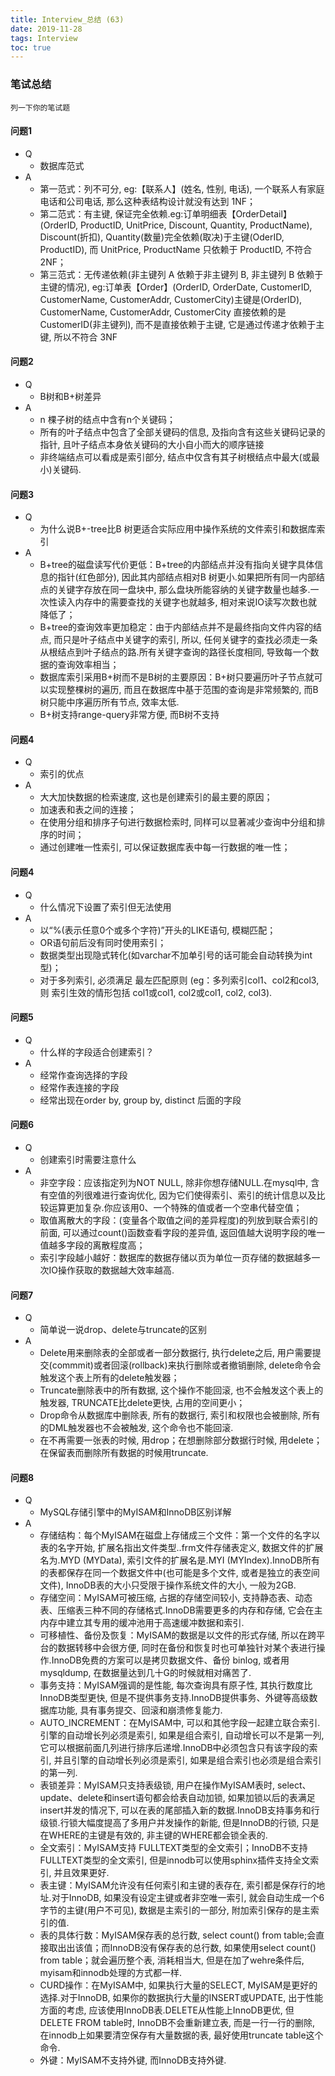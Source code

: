 ```yaml
---
title: Interview_总结 (63)
date: 2019-11-28
tags: Interview
toc: true
---
```


### 笔试总结
    列一下你的笔试题 

<!-- more -->

#### 问题1
- Q
    * 数据库范式
- A
    * 第一范式：列不可分, eg:【联系人】(姓名, 性别, 电话), 一个联系人有家庭电话和公司电话, 那么这种表结构设计就没有达到 1NF；
    * 第二范式：有主键, 保证完全依赖.eg:订单明细表【OrderDetail】(OrderID, ProductID, UnitPrice, Discount, Quantity, ProductName), Discount(折扣), Quantity(数量)完全依赖(取决)于主键(OderID,   ProductID), 而 UnitPrice, ProductName 只依赖于 ProductID, 不符合2NF；
    * 第三范式：无传递依赖(非主键列 A 依赖于非主键列 B, 非主键列 B 依赖于主键的情况), eg:订单表【Order】(OrderID, OrderDate, CustomerID, CustomerName, CustomerAddr, CustomerCity)主键是(OrderID), CustomerName, CustomerAddr, CustomerCity 直接依赖的是 CustomerID(非主键列), 而不是直接依赖于主键, 它是通过传递才依赖于主键, 所以不符合 3NF

#### 问题2
- Q
    * B树和B+树差异
- A
    * n 棵子树的结点中含有n个关键码；
    * 所有的叶子结点中包含了全部关键码的信息, 及指向含有这些关键码记录的指针, 且叶子结点本身依关键码的大小自小而大的顺序链接
    * 非终端结点可以看成是索引部分, 结点中仅含有其子树根结点中最大(或最小)关键码.

#### 问题3
- Q
    * 为什么说B+-tree比B 树更适合实际应用中操作系统的文件索引和数据库索引
- A
    * B+tree的磁盘读写代价更低：B+tree的内部结点并没有指向关键字具体信息的指针(红色部分), 因此其内部结点相对B 树更小.如果把所有同一内部结点的关键字存放在同一盘块中, 那么盘块所能容纳的关键字数量也越多.一次性读入内存中的需要查找的关键字也就越多, 相对来说IO读写次数也就降低了；
    * B+tree的查询效率更加稳定：由于内部结点并不是最终指向文件内容的结点, 而只是叶子结点中关键字的索引, 所以, 任何关键字的查找必须走一条从根结点到叶子结点的路.所有关键字查询的路径长度相同, 导致每一个数据的查询效率相当；
    * 数据库索引采用B+树而不是B树的主要原因：B+树只要遍历叶子节点就可以实现整棵树的遍历, 而且在数据库中基于范围的查询是非常频繁的, 而B树只能中序遍历所有节点, 效率太低.
    * B+树支持range-query非常方便, 而B树不支持

#### 问题4
- Q
    * 索引的优点
- A
    * 大大加快数据的检索速度, 这也是创建索引的最主要的原因；
    * 加速表和表之间的连接；
    * 在使用分组和排序子句进行数据检索时, 同样可以显著减少查询中分组和排序的时间；
    * 通过创建唯一性索引, 可以保证数据库表中每一行数据的唯一性；

#### 问题4
- Q
    * 什么情况下设置了索引但无法使用
- A
    * 以“%(表示任意0个或多个字符)”开头的LIKE语句, 模糊匹配；
    * OR语句前后没有同时使用索引；
    * 数据类型出现隐式转化(如varchar不加单引号的话可能会自动转换为int型)；
    * 对于多列索引, 必须满足 最左匹配原则 (eg：多列索引col1、col2和col3, 则 索引生效的情形包括 col1或col1, col2或col1, col2, col3).

#### 问题5
- Q
    * 什么样的字段适合创建索引？
- A
    * 经常作查询选择的字段
    * 经常作表连接的字段
    * 经常出现在order by, group by, distinct 后面的字段

#### 问题6
- Q
    * 创建索引时需要注意什么
- A
    * 非空字段：应该指定列为NOT NULL, 除非你想存储NULL.在mysql中, 含有空值的列很难进行查询优化, 因为它们使得索引、索引的统计信息以及比较运算更加复杂.你应该用0、一个特殊的值或者一个空串代替空值；
    * 取值离散大的字段：(变量各个取值之间的差异程度)的列放到联合索引的前面, 可以通过count()函数查看字段的差异值, 返回值越大说明字段的唯一值越多字段的离散程度高；
    * 索引字段越小越好：数据库的数据存储以页为单位一页存储的数据越多一次IO操作获取的数据越大效率越高.

#### 问题7
- Q
    * 简单说一说drop、delete与truncate的区别
- A
    * Delete用来删除表的全部或者一部分数据行, 执行delete之后, 用户需要提交(commmit)或者回滚(rollback)来执行删除或者撤销删除,  delete命令会触发这个表上所有的delete触发器；
    * Truncate删除表中的所有数据, 这个操作不能回滚, 也不会触发这个表上的触发器, TRUNCATE比delete更快, 占用的空间更小；
    * Drop命令从数据库中删除表, 所有的数据行, 索引和权限也会被删除, 所有的DML触发器也不会被触发, 这个命令也不能回滚.
    * 在不再需要一张表的时候, 用drop；在想删除部分数据行时候, 用delete；在保留表而删除所有数据的时候用truncate.

#### 问题8
- Q
    * MySQL存储引擎中的MyISAM和InnoDB区别详解
- A
    * 存储结构：每个MyISAM在磁盘上存储成三个文件：第一个文件的名字以表的名字开始, 扩展名指出文件类型..frm文件存储表定义, 数据文件的扩展名为.MYD (MYData), 索引文件的扩展名是.MYI (MYIndex).InnoDB所有的表都保存在同一个数据文件中(也可能是多个文件, 或者是独立的表空间文件), InnoDB表的大小只受限于操作系统文件的大小, 一般为2GB.
    * 存储空间：MyISAM可被压缩, 占据的存储空间较小, 支持静态表、动态表、压缩表三种不同的存储格式.InnoDB需要更多的内存和存储, 它会在主内存中建立其专用的缓冲池用于高速缓冲数据和索引.
    * 可移植性、备份及恢复：MyISAM的数据是以文件的形式存储, 所以在跨平台的数据转移中会很方便, 同时在备份和恢复时也可单独针对某个表进行操作.InnoDB免费的方案可以是拷贝数据文件、备份 binlog, 或者用 mysqldump, 在数据量达到几十G的时候就相对痛苦了.
    * 事务支持：MyISAM强调的是性能, 每次查询具有原子性, 其执行数度比InnoDB类型更快, 但是不提供事务支持.InnoDB提供事务、外键等高级数据库功能, 具有事务提交、回滚和崩溃修复能力.
    * AUTO_INCREMENT：在MyISAM中, 可以和其他字段一起建立联合索引.引擎的自动增长列必须是索引, 如果是组合索引, 自动增长可以不是第一列, 它可以根据前面几列进行排序后递增.InnoDB中必须包含只有该字段的索引, 并且引擎的自动增长列必须是索引, 如果是组合索引也必须是组合索引的第一列.
    * 表锁差异：MyISAM只支持表级锁, 用户在操作MyISAM表时, select、update、delete和insert语句都会给表自动加锁, 如果加锁以后的表满足insert并发的情况下, 可以在表的尾部插入新的数据.InnoDB支持事务和行级锁.行锁大幅度提高了多用户并发操作的新能, 但是InnoDB的行锁, 只是在WHERE的主键是有效的, 非主键的WHERE都会锁全表的.
    * 全文索引：MyISAM支持 FULLTEXT类型的全文索引；InnoDB不支持FULLTEXT类型的全文索引, 但是innodb可以使用sphinx插件支持全文索引, 并且效果更好.
    * 表主键：MyISAM允许没有任何索引和主键的表存在, 索引都是保存行的地址.对于InnoDB, 如果没有设定主键或者非空唯一索引, 就会自动生成一个6字节的主键(用户不可见), 数据是主索引的一部分, 附加索引保存的是主索引的值.
    * 表的具体行数：MyISAM保存表的总行数, select count() from table;会直接取出出该值；而InnoDB没有保存表的总行数, 如果使用select count() from table；就会遍历整个表, 消耗相当大, 但是在加了wehre条件后, myisam和innodb处理的方式都一样.
    * CURD操作：在MyISAM中, 如果执行大量的SELECT, MyISAM是更好的选择.对于InnoDB, 如果你的数据执行大量的INSERT或UPDATE, 出于性能方面的考虑, 应该使用InnoDB表.DELETE从性能上InnoDB更优, 但DELETE FROM table时, InnoDB不会重新建立表, 而是一行一行的删除, 在innodb上如果要清空保存有大量数据的表, 最好使用truncate table这个命令.
    * 外键：MyISAM不支持外键, 而InnoDB支持外键.
